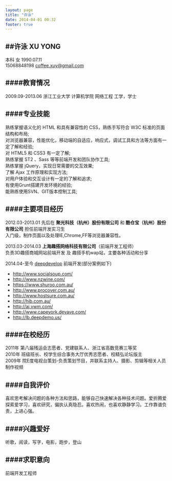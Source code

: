 ```yaml
---
layout: page
title: "许泳"
date: 2014-04-01 00:32
footer: true
---
```


##许泳  XU YONG
----

本科 女 1990.07.11    
15068848198 <coffee.xuy@gmail.com>


####教育情况
----
       
2009.09-2013.06 浙江工业大学 计算机学院 网络工程 工学，学士

####专业技能
----

熟练掌握语义化的 HTML 和具有兼容性的 CSS，熟练手写符合 W3C 标准的页面结构和布局;    
对浏览器兼容，性能优化，移动端的自适应，响应式，调试工具和方法等方面有一定了解和经验;    
对 HTML5 和 CSS3 有一定了解;    
熟练掌握 ST2 、Sass 等等前端开发和团队协作工具;    
熟练掌握 jQuery，实现日常需要的交互效果;    
了解 Ajax 工作原理和实现方法;    
对用户体验和交互设计有一定的了解和追求;    
有使用Grunt搭建开发环境的经验;    
能熟练使用SVN、GIT版本控制工具;

####主要项目经历
----

2012.03-2013.01 先后在 **聚光科技（杭州）股份有限公司** 和 **酷仓宝（杭州）股份有限公司** 担任前端开发实习生    
入门级，制作页面以及处理IE,Chrome,FF等浏览器兼容性。

2013.03-2014.03 **上海趣搭网络科技有限公司**（前端开发工程师）    
负责3D趣搭商城网站前端开发 及 趣搭手机wap站，主要各种活动和分享

2014.04-至今 [deepdevelop](http://deepdevelop.com/) 前端开发(部分案例如下)
  
*	<http://www.socialsoup.com/>
*	<http://www.nzwine.com/> 
*	<https://www.shuroo.com.au/>
*	<http://www.procover.com.au/>
*	<http://www.hostsure.com.au/>
*	<http://hib.com.au/>
*	<http://aj.vwm.com/>
*	<http://www.capeyork.devave.com/>
*	<http://lb.deepdemo.us/>

####在校经历
----

2011年 第八届残运会志愿者、党建联系人、浙江省高数竞赛三等奖    
2010年 班级班长、校学生综合事务大厅优秀志愿者、校精弘论坛版主    
2009年 院E度电视台策划-负责策划节目，并联系主持人、摄影、剪辑等相关人员制作视频


####自我评价
----
喜欢思考解决问题的各种方法和思路，能够自己快速解决各种技术问题。爱折腾爱探索爱学习，喜欢研究，偏执认真隐忍。喜欢热闹，也喜欢静静学习。工作靠谱负责，上进心强。

####兴趣爱好
----
听歌，阅读，写字，电影，跑步，登山

####求职意向
----
前端开发工程师
